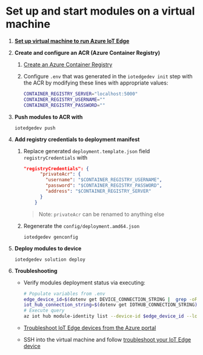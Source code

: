 # Set up and start modules on a virtual machine

1. [**Set up virtual machine to run Azure IoT Edge**](https://docs.microsoft.com/en-us/azure/iot-edge/how-to-install-iot-edge-ubuntuvm)
2. **Create and configure an ACR (Azure Container Registry)**
   1. [Create an Azure Container Registry](https://docs.microsoft.com/en-us/azure/container-registry/container-registry-get-started-portal)
   2. Configure `.env` that was generated in the `iotedgedev init` step with the ACR by modifying these lines with appropriate values:

       ```sh
       CONTAINER_REGISTRY_SERVER="localhost:5000"
       CONTAINER_REGISTRY_USERNAME=""
       CONTAINER_REGISTRY_PASSWORD=""
       ```

3. **Push modules to ACR with**

    `iotedgedev push`

4. **Add registry credentials to deployment manifest**

    1. Replace generated `deployment.template.json` field `registryCredentials` with

        ```json
        "registryCredentials": {
              "privateAcr": {
                "username": "$CONTAINER_REGISTRY_USERNAME",
                "password": "$CONTAINER_REGISTRY_PASSWORD",
                "address": "$CONTAINER_REGISTRY_SERVER"
              }
            }
        ```

        > Note: `privateAcr` can be renamed to anything else
    2. Regenerate the `config/deployment.amd64.json`

        `iotedgedev genconfig`

5. **Deploy modules to device**

    `iotedgedev solution deploy`

6. **Troubleshooting**

    - Verify modules deployment status via executing:

        ```bash
        # Populate variables from .env
        edge_device_id=$(dotenv get DEVICE_CONNECTION_STRING |  grep -oP '(?<=DeviceId=).*(?=;Shared)')
        iot_hub_connection_string=$(dotenv get IOTHUB_CONNECTION_STRING)
        # Execute query
        az iot hub module-identity list --device-id $edge_device_id --login $iot_hub_connection_string
        ```

    - [Troubleshoot IoT Edge devices from the Azure portal](https://docs.microsoft.com/en-us/azure/iot-edge/troubleshoot-in-portal)
    - SSH into the virtual machine and follow [troubleshoot your IoT Edge device](https://docs.microsoft.com/en-us/azure/iot-edge/troubleshoot)
